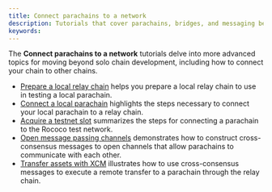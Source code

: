 ```yaml
---
title: Connect parachains to a network
description: Tutorials that cover parachains, bridges, and messaging between them.
keywords:
---
```


The **Connect parachains to a network** tutorials delve into more advanced topics for moving beyond solo chain development, including how to connect your chain to other chains.

- [Prepare a local relay chain](/tutorials/connect-relay-and-parachains/prepare-a-local-relay-chain/) helps you prepare a local relay chain to use in testing a local parachain.
- [Connect a local parachain](/tutorials/connect-relay-and-parachains/connect-a-local-parachain/) highlights the steps necessary to connect your local parachain to a relay chain.
- [Acquire a testnet slot](/tutorials/connect-relay-and-parachains/acquire-a-testnet-slot/) summarizes the steps for connecting a parachain to the Rococo test network.
- [Open message passing channels](/tutorials/connect-relay-and-parachains/open-message-passing-channels/) demonstrates how to construct cross-consensus messages to open channels that allow parachains to communicate with each other.
- [Transfer assets with XCM](/tutorials/connect-relay-and-parachains/transfer-assets-with-xcm/) illustrates how to use cross-consensus messages to execute a remote transfer to a parachain through the relay chain.